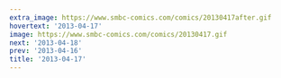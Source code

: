 ```yaml
---
extra_image: https://www.smbc-comics.com/comics/20130417after.gif
hovertext: '2013-04-17'
image: https://www.smbc-comics.com/comics/20130417.gif
next: '2013-04-18'
prev: '2013-04-16'
title: '2013-04-17'
---
```

